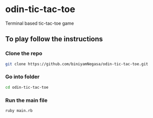 # odin-tic-tac-toe

Terminal based tic-tac-toe game

## To play follow the instructions

### Clone the repo

```bash
git clone https://github.com/biniyamNegasa/odin-tic-tac-toe.git
```

### Go into folder

```bash
cd odin-tic-tac-toe
```

### Run the main file

```bash
ruby main.rb
```
